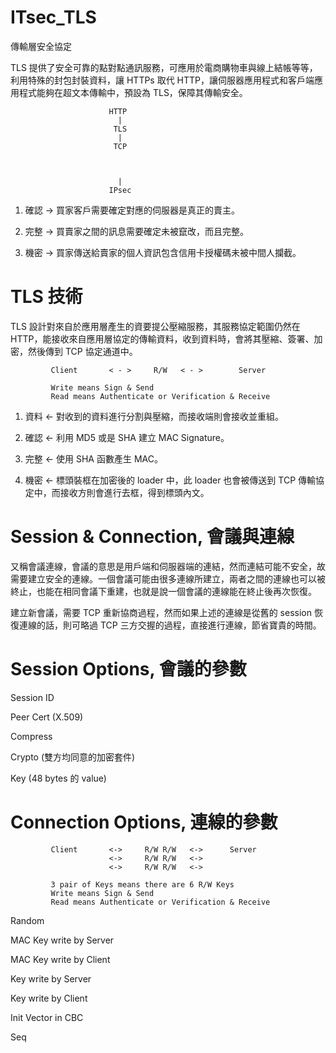 # ITsec_TLS
傳輸層安全協定

TLS 提供了安全可靠的點對點通訊服務，可應用於電商購物車與線上結帳等等，利用特殊的封包封裝資料，讓 HTTPs 取代 HTTP，讓伺服器應用程式和客戶端應用程式能夠在超文本傳輸中，預設為 TLS，保障其傳輸安全。



                          HTTP
                            |
                           TLS
                            |
                           TCP
                           
                           
                           
                            |
                          IPsec
                            
                          

1. 確認 -> 買家客戶需要確定對應的伺服器是真正的賣主。

2. 完整 -> 買賣家之間的訊息需要確定未被竄改，而且完整。

3. 機密 -> 買家傳送給賣家的個人資訊包含信用卡授權碼未被中間人攔截。

# TLS 技術

TLS 設計對來自於應用層產生的資要提公壓縮服務，其服務協定範圍仍然在 HTTP，能接收來自應用層協定的傳輸資料，收到資料時，會將其壓縮、簽署、加密，然後傳到 TCP 協定通道中。


             Client       < - >     R/W   < - >        Server
             
             Write means Sign & Send
             Read means Authenticate or Verification & Receive

1. 資料 <- 對收到的資料進行分割與壓縮，而接收端則會接收並重組。

2. 確認 <- 利用 MD5 或是 SHA 建立 MAC Signature。

3. 完整 <- 使用 SHA 函數產生 MAC。

4. 機密 <- 標頭裝框在加密後的 loader 中，此 loader 也會被傳送到 TCP 傳輸協定中，而接收方則會進行去框，得到標頭內文。

# Session & Connection, 會議與連線

又稱會議連線，會議的意思是用戶端和伺服器端的連結，然而連結可能不安全，故需要建立安全的連線。一個會議可能由很多連線所建立，兩者之間的連線也可以被終止，也能在相同會議下重建，也就是說一個會議的連線能在終止後再次恢復。

建立新會議，需要 TCP 重新協商過程，然而如果上述的連線是從舊的 session 恢復連線的話，則可略過 TCP 三方交握的過程，直接進行連線，節省寶貴的時間。

# Session Options, 會議的參數

   Session ID
   
   Peer Cert (X.509)
   
   Compress
   
   Crypto (雙方均同意的加密套件)
   
   Key (48 bytes 的 value)

# Connection Options, 連線的參數


             Client       <->     R/W R/W   <->      Server
                          <->     R/W R/W   <-> 
                          <->     R/W R/W   <-> 
          
             3 pair of Keys means there are 6 R/W Keys
             Write means Sign & Send
             Read means Authenticate or Verification & Receive

   Random
   
   MAC Key write by Server
   
   MAC Key write by Client
   
   Key write by Server
   
   Key write by Client
   
   Init Vector in CBC
   
   Seq
   
   
